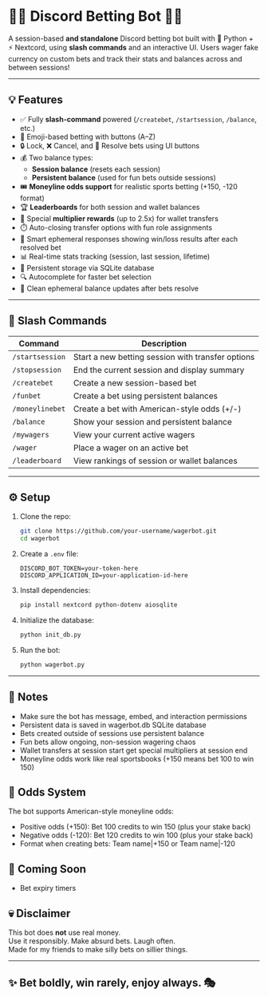 # 🎲✨ Discord Betting Bot 🎰🔥

A session-based **and standalone** Discord betting bot built with 🐍 Python + ⚡ Nextcord, using **slash commands** and an interactive UI. Users wager fake currency on custom bets and track their stats and balances across and between sessions!

---

## 💡 Features

- ✅ Fully **slash-command** powered (`/createbet`, `/startsession`, `/balance`, etc.)
- 🎯 Emoji-based betting with buttons (A–Z)
- 🔒 Lock, ❌ Cancel, and 🏁 Resolve bets using UI buttons
- 💰 Two balance types: 
  - **Session balance** (resets each session)
  - **Persistent balance** (used for fun bets outside sessions)
- 🎟️ **Moneyline odds support** for realistic sports betting (+150, -120 format)
- 🏆 **Leaderboards** for both session and wallet balances
- 💎 Special **multiplier rewards** (up to 2.5x) for wallet transfers
- ⏱️ Auto-closing transfer options with fun role assignments
- 🧠 Smart ephemeral responses showing win/loss results after each resolved bet
- 📊 Real-time stats tracking (session, last session, lifetime)
- 📂 Persistent storage via SQLite database
- 🔍 Autocomplete for faster bet selection
- 🤫 Clean ephemeral balance updates after bets resolve

---

## 🚀 Slash Commands

| Command               | Description                                          |
|------------------------|------------------------------------------------------|
| `/startsession`        | Start a new betting session with transfer options    |
| `/stopsession`         | End the current session and display summary         |
| `/createbet`           | Create a new session-based bet                      |
| `/funbet`              | Create a bet using persistent balances              |
| `/moneylinebet`        | Create a bet with American-style odds (+/-)         |
| `/balance`             | Show your session and persistent balance            |
| `/mywagers`            | View your current active wagers                     |
| `/wager`               | Place a wager on an active bet                      |
| `/leaderboard`         | View rankings of session or wallet balances         |


---

## ⚙️ Setup

1. Clone the repo:
   ```bash
   git clone https://github.com/your-username/wagerbot.git
   cd wagerbot
   ```

2. Create a `.env` file:
   ```env
   DISCORD_BOT_TOKEN=your-token-here
   DISCORD_APPLICATION_ID=your-application-id-here
   ```

3. Install dependencies:
   ```bash
   pip install nextcord python-dotenv aiosqlite
   ```

4. Initialize the database:
   ```bash
   python init_db.py
   ```

5. Run the bot:
   ```bash
   python wagerbot.py
   ```

---

## 🧠 Notes

- Make sure the bot has message, embed, and interaction permissions
- Persistent data is saved in wagerbot.db SQLite database
- Bets created outside of sessions use persistent balance
- Fun bets allow ongoing, non-session wagering chaos
- Wallet transfers at session start get special multipliers at session end
- Moneyline odds work like real sportsbooks (+150 means bet 100 to win 150)


## 🎯 Odds System

The bot supports American-style moneyline odds:

- Positive odds (+150): Bet 100 credits to win 150 (plus your stake back)
- Negative odds (-120): Bet 120 credits to win 100 (plus your stake back)
- Format when creating bets: Team name|+150 or Team name|-120



## 📅 Coming Soon

- Bet expiry timers



## 💀 Disclaimer

This bot does **not** use real money.  
Use it responsibly. Make absurd bets. Laugh often.  
Made for my friends to make silly bets on sillier things.

---

## ✨ Bet boldly, win rarely, enjoy always. 🎭
